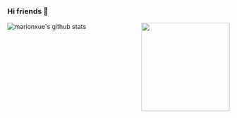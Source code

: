 ### Hi friends 👋

<!--
**chaimch/chaimch** is a ✨ _special_ ✨ repository because its `README.md` (this file) appears on your GitHub profile.

Here are some ideas to get you started:

- 🔭 I’m currently working on ...
- 🌱 I’m currently learning ...
- 👯 I’m looking to collaborate on ...
- 🤔 I’m looking for help with ...
- 💬 Ask me about ...
- 📫 How to reach me: ...
- 😄 Pronouns: ...
- ⚡ Fun fact: ...

-->

<!-- <img align='right' src='https://raw.githubusercontent.com/chaimch/chaimch/master/img/github_wall.gif' width='200'> -->
<img align='right' src='https://cdn.jsdelivr.net/gh/chaimch/FigureBed@master/uPic/github_wall.gif' width='200'>

![marionxue's github stats](https://github-readme-stats.vercel.app/api?username=chaimch&show_icons=true&theme=radical)
